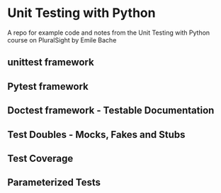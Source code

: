 # Unit Testing with Python

A repo for example code and notes from the Unit Testing with Python course on PluralSight by Emile Bache

## unittest framework

## Pytest framework

## Doctest framework - Testable Documentation

## Test Doubles - Mocks, Fakes and Stubs

## Test Coverage

## Parameterized Tests
